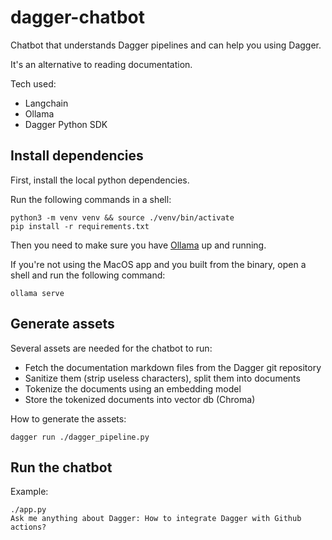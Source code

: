 # dagger-chatbot

Chatbot that understands Dagger pipelines and can help you using Dagger.

It's an alternative to reading documentation.

Tech used:

- Langchain
- Ollama
- Dagger Python SDK

## Install dependencies

First, install the local python dependencies.

Run the following commands in a shell:

```shell
python3 -m venv venv && source ./venv/bin/activate
pip install -r requirements.txt
```

Then you need to make sure you have [Ollama](https://ollama.ai/) up and running.

If you're not using the MacOS app and you built from the binary, open a shell and run the following command:

```shell
ollama serve
```

## Generate assets

Several assets are needed for the chatbot to run:

- Fetch the documentation markdown files from the Dagger git repository
- Sanitize them (strip useless characters), split them into documents
- Tokenize the documents using an embedding model
- Store the tokenized documents into vector db (Chroma)

How to generate the assets:

```shell
dagger run ./dagger_pipeline.py
```

## Run the chatbot

Example:

```shell
./app.py
Ask me anything about Dagger: How to integrate Dagger with Github actions?
```
